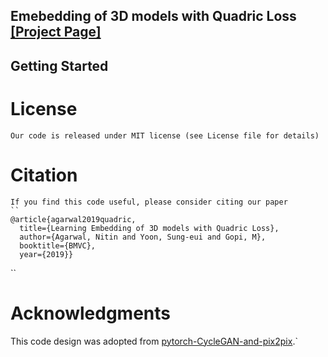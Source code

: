 ## Emebedding of 3D models with Quadric Loss [[Project Page]](tbd)<br>



## Getting Started

      
# License
    Our code is released under MIT license (see License file for details)

# Citation
    If you find this code useful, please consider citing our paper
    ``
    @article{agarwal2019quadric,
      title={Learning Embedding of 3D models with Quadric Loss},
      author={Agarwal, Nitin and Yoon, Sung-eui and Gopi, M},
      booktitle={BMVC},
      year={2019}}
``

# Acknowledgments
This code design was adopted from
[pytorch-CycleGAN-and-pix2pix](https://github.com/junyanz/pytorch-CycleGAN-and-pix2pix).`

